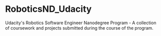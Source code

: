 # RoboticsND_Udacity
Udacity's Robotics Software Engineer Nanodegree Program - A collection of coursework and projects submitted during the course of the program.
